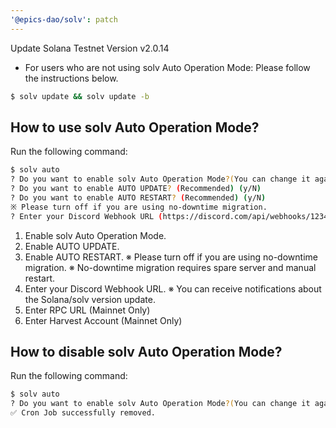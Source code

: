 ```yaml
---
'@epics-dao/solv': patch
---
```


Update Solana Testnet Version v2.0.14

- For users who are not using solv Auto Operation Mode: Please follow the instructions below.

```bash
$ solv update && solv update -b
```

## How to use solv Auto Operation Mode?

Run the following command:

```bash
$ solv auto
? Do you want to enable solv Auto Operation Mode?(You can change it again) (y/N)
? Do you want to enable AUTO UPDATE? (Recommended) (y/N)
? Do you want to enable AUTO RESTART? (Recommended) (y/N)
※ Please turn off if you are using no-downtime migration.
? Enter your Discord Webhook URL (https://discord.com/api/webhooks/1234)
```

1.  Enable solv Auto Operation Mode.
2.  Enable AUTO UPDATE.
3.  Enable AUTO RESTART.
    ※ Please turn off if you are using no-downtime migration.
    ※ No-downtime migration requires spare server and manual restart.
4.  Enter your Discord Webhook URL.
    ※ You can receive notifications about the Solana/solv version update.
5.  Enter RPC URL (Mainnet Only)
6.  Enter Harvest Account (Mainnet Only)

## How to disable solv Auto Operation Mode?

Run the following command:

```bash
$ solv auto
? Do you want to enable solv Auto Operation Mode?(You can change it again) (y/N) n
✅ Cron Job successfully removed.
```
